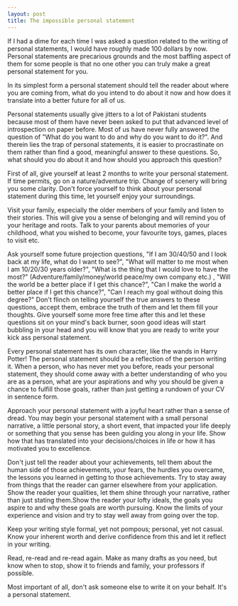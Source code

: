 ```yaml
---
layout: post
title: The impossible personal statement
---
```


If I had a dime for each time I was asked a question related to the writing of personal statements, I would have roughly made 100 dollars by now. Personal statements are precarious grounds and the most baffling aspect of them for some people is that no one other you can truly make a great personal statement for you.

In its simplest form a personal statement should tell the reader about where you are coming from, what do you intend to do about it now and how does it translate into a better future for all of us.

Personal statements usually give jitters to a lot of Pakistani students because most of them have never been asked to put that advanced level of introspection on paper before. Most of us have never fully answered the question of "What do you want to do and why do you want to do it?". And therein lies the trap of personal statements, it is easier to procrastinate on them rather than find a good, meaningful answer to these questions.
So, what should you do about it and how should you approach this question?

First of all, give yourself at least 2 months to write your personal statement. If time permits, go on a nature/adventure trip. Change of scenery will bring you some clarity. Don't force yourself to think about your personal statement during this time, let yourself enjoy your surroundings.

Visit your family, especially the older members of your family and listen to their stories. This will give you a sense of belonging and will remind you of your heritage and roots. Talk to your parents about memories of your childhood, what you wished to become, your favourite toys, games, places to visit etc.

Ask yourself some future projection questions, "If I am 30/40/50 and I look back at my life, what do I want to see?", "What will matter to me most when I am 10/20/30 years older?", "What is the thing that I would love to have the most?" (Adventure/family/money/world peace/my own company etc.) , "Will the world be a better place if I get this chance?", "Can I make the world a better place if I get this chance?", "Can I reach my goal without doing this degree?" Don't flinch on telling yourself the true answers to these questions, accept them, embrace the truth of them and let them fill your thoughts. Give yourself some more free time after this and let these questions sit on your mind's back burner, soon good ideas will start bubbling in your head and you will know that you are ready to write your kick ass personal statement.

Every personal statement has its own character, like the wands in Harry Potter! The personal statement should be a reflection of the person writing it. When a person, who has never met you before, reads your personal statement, they should come away with a better understanding of who you are as a person, what are your aspirations and why you should be given a chance to fulfill those goals, rather than just getting a rundown of your CV in sentence form.

Approach your personal statement with a joyful heart rather than a sense of dread. You may begin your personal statement with a small personal narrative, a little personal story, a short event, that impacted your life deeply or something that you sense has been guiding you along in your life. Show how that has translated into your decisions/choices in life or how it has motivated you to excellence.

Don't just tell the reader about your achievements, tell them about the human side of those achievements, your fears, the hurdles you overcame, the lessons you learned in getting to those achievements. Try to stay away from things that the reader can garner elsewhere from your application. Show the reader your qualities, let them shine through your narrative, rather than just stating them.Show the reader your lofty ideals, the goals you aspire to and why these goals are worth pursuing. Know the limits of your experience and vision and try to stay well away from going over the top.

Keep your writing style formal, yet not pompous; personal, yet not casual. Know your inherent worth and derive confidence from this and let it reflect in your writing.

Read, re-read and re-read again. Make as many drafts as you need, but know when to stop, show it to friends and family, your professors if possible.

Most important of all, don't ask someone else to write it on your behalf. It's a personal statement.
